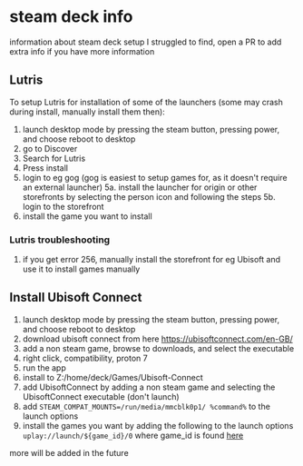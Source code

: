 # steam deck info
information about steam deck setup I struggled to find, open a PR to add extra info if you have more information


## Lutris

To setup Lutris for installation of some of the launchers (some may crash during install, manually install them then):

1. launch desktop mode by pressing the steam button, pressing power, and choose reboot to desktop
2. go to Discover
3. Search for Lutris
4. Press install
5. login to eg gog (gog is easiest to setup games for, as it doesn't require an external launcher)
5a. install the launcher for origin or other storefronts by selecting the person icon and following the steps
5b. login to the storefront
6. install the game you want to install

### Lutris troubleshooting

1. if you get error 256, manually install the storefront for eg Ubisoft and use it to install games manually


## Install Ubisoft Connect

1. launch desktop mode by pressing the steam button, pressing power, and choose reboot to desktop
2. download ubisoft connect from here https://ubisoftconnect.com/en-GB/
3. add a non steam game, browse to downloads, and select the executable
4. right click, compatibility, proton 7
5. run the app
6. install to Z:/home/deck/Games/Ubisoft-Connect
7. add UbisoftConnect by adding a non steam game and selecting the UbisoftConnect executable (don't launch)
8. add `STEAM_COMPAT_MOUNTS=/run/media/mmcblk0p1/ %command%` to the launch options
9. install the games you want by adding the following to the launch options `uplay://launch/${game_id}/0` where game_id is found [here](https://github.com/Haoose/UPLAY_GAME_ID)


more will be added in the future
